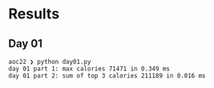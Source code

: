 # Results

## Day 01

```
aoc22 ❯ python day01.py
day 01 part 1: max calories 71471 in 0.349 ms
day 01 part 2: sum of top 3 calories 211189 in 0.016 ms
```
